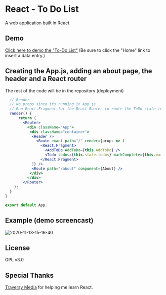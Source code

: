 # React - To Do List
A web application built in React.

## Demo
[Click here to demo the "To-Do List"](https://jmathtech.github.io/React-ToDoList/)
(Be sure to click the "Home" link to insert a data entry.)


## Creating the App.js, adding an about page, the header and a React router
The rest of the code will be in the repository (deployment)
```jsx
  // Render 
  // No props since its running in App.js
  // Run React.Fragment for the React Router to route the ToDo state in Home and one for the About page
  render() {
      return (
        <Router>
          <div className="App">
           <div className="container">
            <Header />
              <Route exact path="/" render={props => (
                <React.Fragment>
                  <AddToDo AddToDo={this.AddToDo} />
                  <Todo todos={this.state.todos} markComplete={this.markComplete} delTodo={this.delTodo} />
                </React.Fragment>
            )} />
            <Route path="/about" component={About} />
           </div>
          </div>
        </Router>
    );
  }
}

export default App;
```

## Example (demo screencast)
![2020-11-13-15-16-40](https://user-images.githubusercontent.com/36749450/99124615-7fa6df80-25d0-11eb-89c9-64ce67e07e31.gif)

## License
GPL v3.0

## Special Thanks
[Traversy Media](https://www.traversymedia.com) for helping me learn React.

